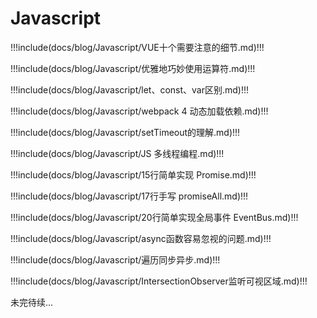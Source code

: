 # Javascript

!!!include(docs/blog/Javascript/VUE十个需要注意的细节.md)!!!

!!!include(docs/blog/Javascript/优雅地巧妙使用运算符.md)!!!

!!!include(docs/blog/Javascript/let、const、var区别.md)!!!

!!!include(docs/blog/Javascript/webpack 4 动态加载依赖.md)!!!

!!!include(docs/blog/Javascript/setTimeout的理解.md)!!!

!!!include(docs/blog/Javascript/JS 多线程编程.md)!!!

!!!include(docs/blog/Javascript/15行简单实现 Promise.md)!!!

!!!include(docs/blog/Javascript/17行手写 promiseAll.md)!!!

!!!include(docs/blog/Javascript/20行简单实现全局事件 EventBus.md)!!!

!!!include(docs/blog/Javascript/async函数容易忽视的问题.md)!!!

!!!include(docs/blog/Javascript/遍历同步异步.md)!!!

!!!include(docs/blog/Javascript/IntersectionObserver监听可视区域.md)!!!


未完待续...
